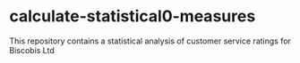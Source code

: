 # calculate-statistical0-measures
This repository contains a statistical analysis of customer service ratings for Biscobis Ltd
